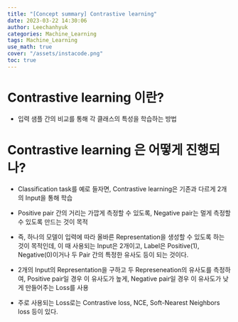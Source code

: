 ```yaml
---
title: "[Concept summary] Contrastive learning"
date: 2023-03-22 14:30:06
author: Leechanhyuk
categories: Machine_Learning
tags: Machine_Learning
use_math: true
cover: "/assets/instacode.png"
toc: true
---
```


# Contrastive learning 이란?

  - 입력 샘플 간의 비교를 통해 각 클래스의 특성을 학습하는 방법

# Contrastive learning 은 어떻게 진행되나?

  - Classification task를 예로 들자면, Contrastive learning은 기존과 다르게 2개의 Input을 통해 학습

  - Positive pair 간의 거리는 가깝게 측정할 수 있도록, Negative pair는 멀게 측정할 수 있도록 만드는 것이 목적

  - 즉, 하나의 모델이 입력에 따라 올바른 Representation을 생성할 수 있도록 하는 것이 목적인데, 이 때 사용되는 Input은 2개이고, Label은 Positive(1), Negative(0)이거나 두 Pair 간의 특정한 유사도 등이 되는 것이다.

  - 2개의 Input의 Representation을 구하고 두 Represeneation의 유사도를 측정하여, Positive pair일 경우 이 유사도가 높게, Negative pair일 경우 이 유사도가 낮게 만들어주는 Loss를 사용

  - 주로 사용되는 Loss로는 Contrastive loss, NCE, Soft-Nearest Neighbors loss 등이 있다.

